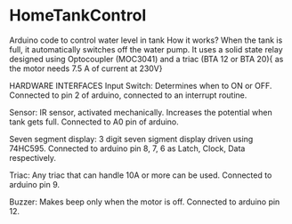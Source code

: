 # HomeTankControl
Arduino code to control water level in tank
How it works?
 When the tank is full, it automatically switches off the water pump.
 It uses a solid state relay designed using Optocoupler (MOC3041) and a triac (BTA 12 or BTA 20){ as the motor needs 7.5 A of current at 230V}

HARDWARE INTERFACES
Input Switch: Determines when to ON or OFF. Connected to pin 2 of arduino, connected to an interrupt routine.

Sensor: IR sensor, activated mechanically. Increases the potential when tank gets full. Connected to A0 pin of arduino.

Seven segment display: 3 digit seven sigment display driven using 74HC595. Connected to arduino pin 8, 7, 6 as Latch, Clock, Data respectively.

Triac: Any triac that can handle 10A or more can be used. Connected to arduino pin 9.

Buzzer: Makes beep only when the motor is off. Connected to arduino pin 12.

